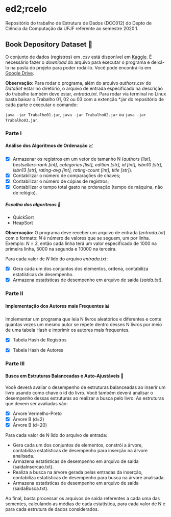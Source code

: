 # ed2;rcelo

Repositório do trabalho de Estrutura de Dados (DCC012) do Depto de Ciência da Computação da UFJF referente ao semestre 2020.1.

## Book Depository Dataset :closed_book:

O conjunto de dados (registros) em *.csv* está disponível em [Kaggle](https://www.kaggle.com/sp1thas/book-depository-dataset). É necessário fazer o *download* do arquivo para executar o programa e deixá-lo na pasta do projeto para poder rodá-lo. Você pode encontrá-lo em [Google Drive](https://drive.google.com/file/d/1Iy7PVAZdvuUFuK3FiepMJVy2TkX_qY2H/view?usp=sharing).

**Observação**: Para rodar o programa, além do arquivo *authors.csv* do *DataSet* estar no diretório, o arquivo de entrada especificado na descrição do trabalho também deve estar, *entrada.txt*. Para rodar via terminal no Linux basta baixar o Trabalho 01, 02 ou 03 com a extenção *.jar do repositório de cada parte e executar o comando:

```java -jar Trabalho01.jar```, ```java -jar Trabalho02.jar``` ou ```java -jar Trabalho03.jar```.

### Parte I

#### Análise dos Algoritmos de Ordenação :chart_with_upwards_trend:
- [x] Armazenar os registros em um vetor de tamanho N (*authors [list], bestsellers-rank [int], categories [list], edition [str], id [int], isbn10 [str], isbn13 [str], rating-avg [int], rating-count [int], title [str]*). 
- [x] Contabilizar o número de comparações de chaves;
- [x] Contabilizar o número de cópias de registros;
- [x] Contabilizar o tempo total gasto na ordenação (tempo de máquina, não de relógio).

##### Escolha dos algoritmos :bookmark_tabs:

* QuickSort
* HeapSort

**Observação:** O programa deve receber um arquivo de entrada (*entrada.txt*) com o formato: *N* é número de valores que se seguem, um por linha. Exemplo: *N = 3*, então cada linha terá um valor especificado de 1000 na primeira linha, 5000 na segunda e 10000 na terceira.

Para cada valor de *N* lido do arquivo *entrada.txt*:
- [x] Gera cada um dos conjuntos dos elementos, ordena, contabiliza estatísticas de desempenho.
- [x] Armazena estatísticas de desempenho em arquivo de saída (*saida.txt*).

### Parte II
#### Implementação dos Autores mais Frequentes :bar_chart:

Implementar um programa que leia N livros aleatórios e diferentes e conte quantas vezes um mesmo autor se repete dentro desses N livros por meio de uma tabela Hash e imprimir os autores mais frequentes.

- [x] Tabela Hash de Registros
- [x] Tabela Hash de Autores


### Parte III
#### Busca em Estruturas Balanceadas e Auto-Ajustáveis :bookmark:

Você deverá avaliar o desempenho de estruturas balanceadas ao inserir um livro usando como chave o id do livro. Você também deverá analisar o desempenho dessas estruturas ao realizar a busca pelo livro. As estruturas que devem ser avaliadas são:

- [x] Árvore Vermelho-Preto
- [x] Árvore B (d=2)
- [x] Árvore B (d=20)

Para cada valor de N lido do arquivo de entrada:

* Gera cada um dos conjuntos de elementos, constrói a árvore, contabiliza estatísticas de desempenho para inserção na árvore analisada.
* Armazena estatísticas de desempenho em arquivo de saída (saidaInsercao.txt).
* Realiza a busca na árvore gerada pelas entradas da inserção, contabiliza estatísticas de desempenho para busca na árvore analisada.
* Armazena estatísticas de desempenho em arquivo de saída (saidaBusca.txt).

Ao final, basta processar os arquivos de saída referentes a cada uma das sementes, calculando as médias de cada estatística, para cada valor de N e para cada estrutura de
dados considerados.
